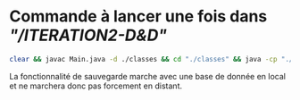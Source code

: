 # Commande à lancer une fois dans _"/ITERATION2-D&D"_

```sh
clear && javac Main.java -d ./classes && cd "./classes" && java -cp "./mysql-connector-j-9.1.0.jar:." Main && cd ".."
```

La fonctionnalité de sauvegarde marche avec une base de donnée en local et ne marchera donc pas forcement en distant.
